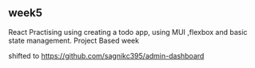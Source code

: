 ## week5

React Practising using creating a todo app, using MUI ,flexbox and basic state management. Project Based week 

shifted to https://github.com/sagnikc395/admin-dashboard 
